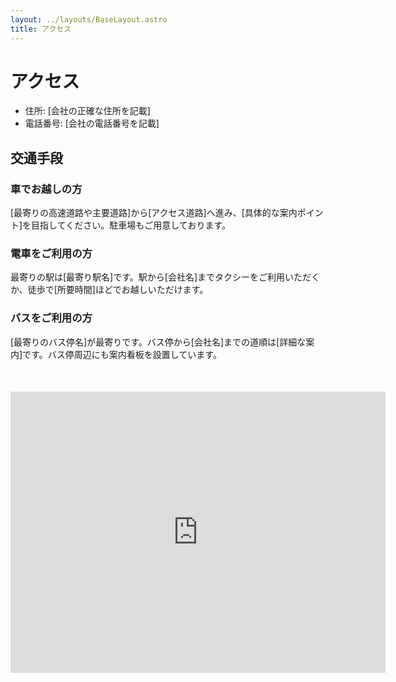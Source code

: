 ```yaml
---
layout: ../layouts/BaseLayout.astro
title: アクセス
---
```


# アクセス

- 住所: [会社の正確な住所を記載]
- 電話番号: [会社の電話番号を記載]

## 交通手段

### 車でお越しの方
[最寄りの高速道路や主要道路]から[アクセス道路]へ進み、[具体的な案内ポイント]を目指してください。駐車場もご用意しております。

### 電車をご利用の方
最寄りの駅は[最寄り駅名]です。駅から[会社名]までタクシーをご利用いただくか、徒歩で[所要時間]ほどでお越しいただけます。

### バスをご利用の方
[最寄りのバス停名]が最寄りです。バス停から[会社名]までの道順は[詳細な案内]です。バス停周辺にも案内看板を設置しています。

<div style="margin-top: 50px;">
  <iframe src="https://www.google.com/maps/embed?pb=!1m18!1m12!1m3!1d1620.782119524455!2d139.71237073123535!3d35.66310639703825!2m3!1f0!2f0!3f0!3m2!1i1024!2i768!4f13.1!3m3!1m2!1s0x60188b6044c66abb%3A0x9982787518a24960!2z44CSMTA3LTAwNjIg5p2x5Lqs6YO95riv5Yy65Y2X6Z2S5bGx77yV5LiB55uu77yV4oiS77yR77yYIDUxOA!5e0!3m2!1sja!2sjp!4v1706011837591!5m2!1sja!2sjp" width="600" height="450" style="border:0;" allowfullscreen="" loading="lazy" referrerpolicy="no-referrer-when-downgrade"></iframe>
</div>
